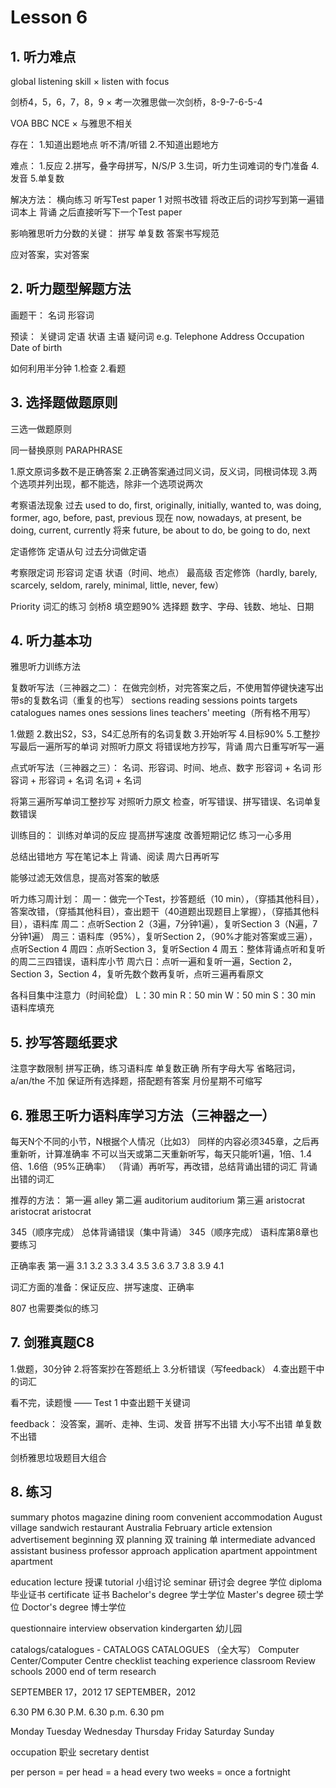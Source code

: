 # Lesson 6


## 1. 听力难点

global listening skill ×
listen with focus

剑桥4，5，6，7，8，9 ×
考一次雅思做一次剑桥，8-9-7-6-5-4

VOA BBC NCE ×
与雅思不相关

存在：
1.知道出题地点
听不清/听错
2.不知道出题地方

难点：
1.反应
2.拼写，叠字母拼写，N/S/P
3.生词，听力生词难词的专门准备
4.发音
5.单复数

解决方法：
横向练习
听写Test paper 1
对照书改错
将改正后的词抄写到第一遍错词本上
背诵
之后直接听写下一个Test paper

影响雅思听力分数的关键：
拼写
单复数
答案书写规范

应对答案，实对答案


## 2. 听力题型解题方法

画题干：
名词
形容词

预读：
关键词
定语
状语
主语
疑问词
e.g.
Telephone
Address
Occupation
Date of birth

如何利用半分钟
1.检查
2.看题

## 3. 选择题做题原则

三选一做题原则

同一替换原则
PARAPHRASE

1.原文原词多数不是正确答案
2.正确答案通过同义词，反义词，同根词体现
3.两个选项并列出现，都不能选，除非一个选项说两次

考察语法现象
过去 used to do, first, originally, initially, wanted to, was doing, former, ago, before, past, previous
现在 now, nowadays, at present, be doing, current, currently
将来 future, be about to do, be going to do, next

定语修饰
定语从句
过去分词做定语

考察限定词
形容词
定语
状语（时间、地点）
最高级
否定修饰（hardly, barely, scarcely, seldom, rarely, minimal, little, never, few）

Priority
词汇的练习
剑桥8
填空题90%
选择题
数字、字母、钱数、地址、日期

## 4. 听力基本功

雅思听力训练方法

复数听写法（三神器之二）：
在做完剑桥，对完答案之后，不使用暂停键快速写出带s的复数名词（重复的也写）
sections reading sessions points targets catalogues names ones sessions lines
teachers' meeting（所有格不用写）

1.做题
2.数出S2，S3，S4汇总所有的名词复数
3.开始听写
4.目标90%
5.工整抄写最后一遍所写的单词
对照听力原文
将错误地方抄写，背诵
周六日重写听写一遍

点式听写法（三神器之三）：
名词、形容词、时间、地点、数字
形容词 + 名词
形容词 + 形容词 + 名词
名词 + 名词

将第三遍所写单词工整抄写
对照听力原文
检查，听写错误、拼写错误、名词单复数错误

训练目的：
训练对单词的反应
提高拼写速度
改善短期记忆
练习一心多用

总结出错地方
写在笔记本上
背诵、阅读
周六日再听写

能够过滤无效信息，提高对答案的敏感

听力练习周计划：
周一：做完一个Test，抄答题纸（10 min），（穿插其他科目），答案改错，（穿插其他科目），查出题干（40道题出现题目上掌握），（穿插其他科目），语料库
周二：点听Section 2（3遍，7分钟1遍），复听Section 3（N遍，7分钟1遍）
周三：语料库（95%），复听Section 2，（90%才能对答案或三遍），点听Section 4
周四：点听Section 3，复听Section 4
周五：整体背诵点听和复听的周二三四错误，语料库小节
周六日：点听一遍和复听一遍，Section 2，Section 3，Section 4，复听先数个数再复听，点听三遍再看原文


各科目集中注意力（时间轮盘）
L：30 min
R：50 min
W：50 min
S：30 min
语料库填充


## 5. 抄写答题纸要求

注意字数限制
拼写正确，练习语料库
单复数正确
所有字母大写
省略冠词，a/an/the 不加
保证所有选择题，搭配题有答案
月份星期不可缩写


## 6. 雅思王听力语料库学习方法（三神器之一）

每天N个不同的小节，N根据个人情况（比如3）
同样的内容必须345章，之后再重新听，计算准确率
不可以当天或第二天重新听写，每天只能听1遍，1倍、1.4倍、1.6倍（95%正确率）
（背诵）再听写，再改错，总结背诵出错的词汇
背诵出错的词汇

推荐的方法：
第一遍
alley
第二遍
auditorium auditorium
第三遍
aristocrat aristocrat aristocrat

345（顺序完成）
总体背诵错误（集中背诵）
345（顺序完成）
语料库第8章也要练习

正确率表  第一遍
3.1   3.2   3.3   3.4   3.5
3.6   3.7   3.8   3.9   4.1

词汇方面的准备：保证反应、拼写速度、正确率

807 也需要类似的练习

## 7. 剑雅真题C8

1.做题，30分钟
2.将答案抄在答题纸上
3.分析错误（写feedback）
4.查出题干中的词汇

看不完，读题慢 —— Test 1 中查出题干关键词

feedback：
没答案，漏听、走神、生词、发音
拼写不出错
大小写不出错
单复数不出错

剑桥雅思垃圾题目大组合

## 8. 练习

summary
photos
magazine
dining room
convenient
accommodation
August
village
sandwich
restaurant
Australia
February
article
extension
advertisement
beginning 双
planning 双
training 单
intermediate
advanced
assistant
business
professor
approach
application
apartment
appointment
apartment

education
lecture 授课 tutorial 小组讨论 seminar 研讨会
degree 学位 diploma 毕业证书 certificate 证书
Bachelor's degree 学士学位
Master's degree 硕士学位 
Doctor's degree 博士学位

questionnaire
interview
observation
kindergarten 幼儿园

catalogs/catalogues - CATALOGS CATALOGUES （全大写）
Computer Center/Computer Centre
checklist
teaching experience
classroom
Review
schools
2000
end of term
research

SEPTEMBER 17，2012
17 SEPTEMBER，2012

6.30 PM
6.30 P.M.
6.30 p.m.
6.30 pm

Monday
Tuesday
Wednesday
Thursday
Friday
Saturday
Sunday

occupation 职业
secretary
dentist

per person = per head = a head
every two weeks = once a fortnight

